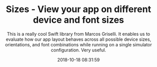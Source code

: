 ---
title: "Sizes - View your app on different device and font sizes"
subtitle: "This is a really cool Swift library from Marcos Griselli. It enables us to evaluate how our app layout behaves across all possible device sizes, orientations, and font combinations while running on a single simulator configuration. Very useful."
tags: ["library","iOS"]
link: "https://github.com/marcosgriselli/Sizes"
date: "2018-10-18 08:31:59"
---